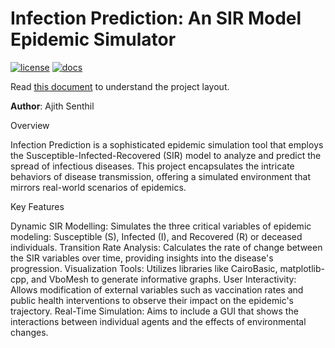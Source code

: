 # Infection Prediction: An SIR Model Epidemic Simulator
[![license](https://img.shields.io/badge/license-MIT-green)](LICENSE)
[![docs](https://img.shields.io/badge/docs-yes-brightgreen)](docs/README.md)

Read [this document](https://cliutils.gitlab.io/modern-cmake/chapters/basics/structure.html) to understand the project
layout.

**Author**: Ajith Senthil

Overview

Infection Prediction is a sophisticated epidemic simulation tool that employs the Susceptible-Infected-Recovered (SIR) model to analyze and predict the spread of infectious diseases. This project encapsulates the intricate behaviors of disease transmission, offering a simulated environment that mirrors real-world scenarios of epidemics.

Key Features

Dynamic SIR Modelling: Simulates the three critical variables of epidemic modeling: Susceptible (S), Infected (I), and Recovered (R) or deceased individuals.
Transition Rate Analysis: Calculates the rate of change between the SIR variables over time, providing insights into the disease's progression.
Visualization Tools: Utilizes libraries like CairoBasic, matplotlib-cpp, and VboMesh to generate informative graphs.
User Interactivity: Allows modification of external variables such as vaccination rates and public health interventions to observe their impact on the epidemic's trajectory.
Real-Time Simulation: Aims to include a GUI that shows the interactions between individual agents and the effects of environmental changes.
